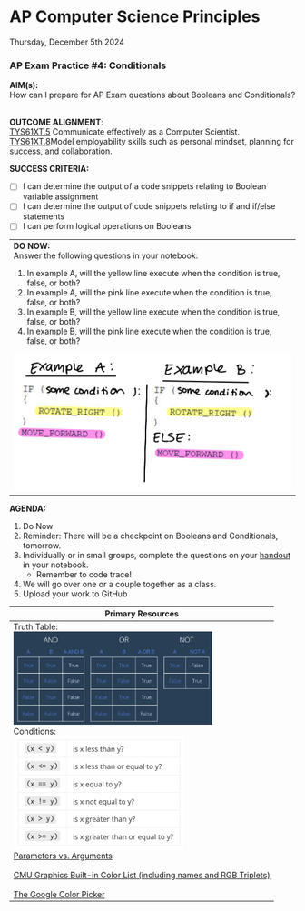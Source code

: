 # AP Computer Science Principles
Thursday, December 5th 2024

### AP Exam Practice #4: Conditionals

**AIM(s):** <br>
How can I prepare for AP Exam questions about Booleans and Conditionals?<br><br>

**OUTCOME ALIGNMENT**:<br> 
<ins>TYS61XT.5</ins> Communicate effectively as a Computer Scientist.<br> 
<ins>TYS61XT.8</ins>Model employability skills such as personal mindset, planning for success, and collaboration. <br>

**SUCCESS CRITERIA:**
- [ ] I can determine the output of a code snippets relating to Boolean variable assignment
- [ ] I can determine the output of code snippets relating to if and if/else statements
- [ ] I can perform logical operations on Booleans

<table>
  <tr>
    <td>
      <b>DO NOW:</b><br>
      Answer the following questions in your notebook:<br> 
      <ol>
        <li>In example A, will the yellow line execute when the condition is true, false, or both?</li>
        <li>In example A, will the pink line execute when the condition is true, false, or both?</li>
        <li>In example B, will the yellow line execute when the condition is true, false, or both?</li>
        <li>In example B, will the pink line execute when the condition is true, false, or both?</li>
      </ol>
      <img src="https://github.com/MrJSwotinsky/AP_Computer_Science_Principles/blob/main/Resources/2024_12_5_Do_Now.png" size="300px"> <br>
    </td>
  </tr>
</table>

**AGENDA:**
1. Do Now
2. Reminder: There will be a checkpoint on Booleans and Conditionals, tomorrow.
3. Individually or in small groups, complete the questions on your [handout](https://github.com/MrJSwotinsky/AP_Computer_Science_Principles/blob/main/Resources/Dec%205%20Classwork.pdf) in your notebook.
   - Remember to code trace!
4. We will go over one or a couple together as a class.
5. Upload your work to GitHub
     

|Primary Resources|
|---|
|Truth Table: <br><img src="https://github.com/MrJSwotinsky/AP_Computer_Science_Principles/blob/main/Resources/Truth_table.png" width="350px"><br>Conditions:<br><img src="https://github.com/MrJSwotinsky/AP_Computer_Science_Principles/blob/main/Resources/Conditions.png" width="300px"><br>[Parameters vs. Arguments](https://github.com/MrJSwotinsky/AP_Computer_Science_Principles/tree/main/Resources)<br><br>[CMU Graphics Built-in Color List (including names and RGB Triplets)](https://academy.cs.cmu.edu/docs/builtInColors)<br><br>[The Google Color Picker](https://www.google.com/search?q=google+color+picker&sca_esv=808cf4c753ad636e&rlz=1C1CHBF_enUS904US904&sxsrf=ADLYWILLYFkuoNVAlQnxJdNxPVMnA-AelA%3A1729365379453&ei=gwUUZ52pG5al5NoPhLWrkAE&ved=0ahUKEwjd9oOJlJuJAxWWElkFHYTaChIQ4dUDCBA&uact=5&oq=google+color+picker&gs_lp=Egxnd3Mtd2l6LXNlcnAiE2dvb2dsZSBjb2xvciBwaWNrZXIyChAAGLADGNYEGEcyChAAGLADGNYEGEcyChAAGLADGNYEGEcyChAAGLADGNYEGEcyChAAGLADGNYEGEcyChAAGLADGNYEGEcyChAAGLADGNYEGEcyChAAGLADGNYEGEcyDRAAGIAEGLADGEMYigUyDRAAGIAEGLADGEMYigVI6h9QiRBYsR1wAXgBkAEAmAFToAGfAqoBATS4AQPIAQD4AQGYAgWgAtQCwgIKECMYgAQYJxiKBcICCxAAGIAEGJECGIoFwgIFEAAYgATCAgcQIxiwAhgnwgIHEAAYgAQYDZgDAOIDBRIBMSBAiAYBkAYKkgcBNaAHkB0&sclient=gws-wiz-serp)|
